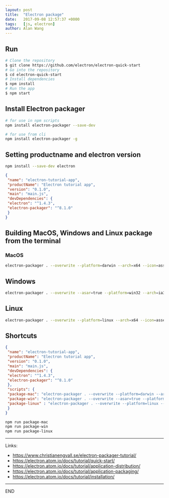 ```yaml
---
layout: post
title:  "Electron package"
date:   2017-09-08 12:57:37 +0000
tags:   [js, electron]
author: Alan Wang
---
```


## Run

```sh
# Clone the repository
$ git clone https://github.com/electron/electron-quick-start
# Go into the repository
$ cd electron-quick-start
# Install dependencies
$ npm install
# Run the app
$ npm start
```

## Install Electron packager

```sh
# for use in npm scripts
npm install electron-packager --save-dev

# for use from cli
npm install electron-packager -g
```

## Setting productname and electron version

```sh
npm install --save-dev electron
```

```json
{
 "name": "electron-tutorial-app",
 "productName": "Electron tutorial app",
 "version": "0.1.0",
 "main": "main.js",
 "devDependencies": {
 "electron": "^1.4.3",
 "electron-packager": "^8.1.0"
 }
}
```

## Building MacOS, Windows and Linux package from the terminal

### MacOS

```sh
electron-packager . --overwrite --platform=darwin --arch=x64 --icon=assets/icons/mac/icon.icns --prune=true --out=release-builds
```

##  Windows

```sh
electron-packager . --overwrite --asar=true --platform=win32 --arch=ia32 --icon=assets/icons/win/icon.ico --prune=true --out=release-builds --version-string.CompanyName=CE --version-string.FileDescription=CE --version-string.ProductName="Electron Tutorial App"
```

## Linux

```sh
electron-packager . --overwrite --platform=linux --arch=x64 --icon=assets/icons/png/1024x1024.png --prune=true --out=release-builds
```

## Shortcuts
```json
{
 "name": "electron-tutorial-app",
 "productName": "Electron tutorial app",
 "version": "0.1.0",
 "main": "main.js",
 "devDependencies": {
 "electron": "^1.4.3",
 "electron-packager": "^8.1.0"
 },
 "scripts": {
 "package-mac": "electron-packager . --overwrite --platform=darwin --arch=x64 --icon=assets/icons/mac/icon.icns --prune=true --out=release-builds",
 "package-win": "electron-packager . --overwrite --asar=true --platform=win32 --arch=ia32 --icon=assets/icons/win/icon.ico --prune=true --out=release-builds --version-string.CompanyName=CE --version-string.FileDescription=CE --version-string.ProductName=\"Electron Tutorial App\"",
 "package-linux" : "electron-packager . --overwrite --platform=linux --arch=x64 --icon=assets/icons/png/1024x1024.png --prune=true --out=release-builds"
 }
}
```

```sh
npm run package-mac
npm run package-win
npm run package-linux
```

---
Links:
- https://www.christianengvall.se/electron-packager-tutorial/
- https://electron.atom.io/docs/tutorial/quick-start/
- https://electron.atom.io/docs/tutorial/application-distribution/
- https://electron.atom.io/docs/tutorial/application-packaging/
- https://electron.atom.io/docs/tutorial/installation/

---
END
